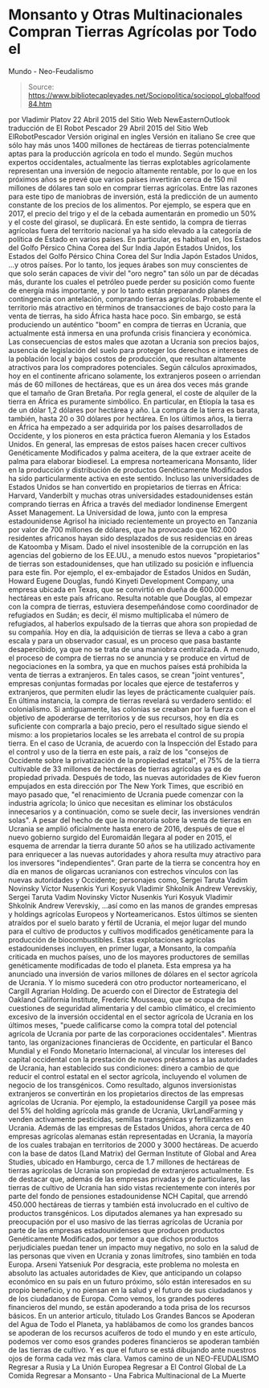 # Monsanto y Otras Multinacionales Compran Tierras Agrícolas por Todo el 
Mundo - Neo-Feudalismo

> Source: https://www.bibliotecapleyades.net/Sociopolitica/sociopol_globalfood84.htm

por Vladimir Platov
22 Abril 2015
del Sitio Web NewEasternOutlook
traducción de El Robot Pescador
29 Abril 2015
del Sitio Web ElRobotPescador
Versión original en ingles
Versión en italiano
Se cree que sólo hay más unos 1400 millones de hectáreas de tierras potencialmente aptas para la producción agrícola en todo el mundo. Según muchos expertos occidentales, actualmente las tierras explotables agrícolamente representan una inversión de negocio altamente rentable, por lo que en los próximos años se prevé que varios países invertirán cerca de 150 mil millones de dólares tan solo en comprar tierras agrícolas. Entre las razones para este tipo de maniobras de inversión, está la predicción de un aumento constante de los precios de los alimentos. Por ejemplo, se espera que en 2017, el precio del trigo y el de la cebada aumentarán en promedio un 50% y el coste del girasol, se duplicará. En este sentido, la compra de tierras agrícolas fuera del territorio nacional ya ha sido elevado a la categoría de política de Estado en varios países. En particular, es habitual en,
los Estados del Golfo Pérsico China Corea del Sur India Japón Estados Unidos,
los Estados del Golfo Pérsico
China
Corea del Sur
India
Japón
Estados Unidos,
...y otros países. Por lo tanto, los jeques árabes son muy conscientes de que solo serán capaces de vivir del "oro negro" tan sólo un par de décadas más, durante los cuales el petróleo puede perder su posición como fuente de energía más importante, y por lo tanto están preparando planes de contingencia con antelación, comprando tierras agrícolas.
Probablemente el territorio más atractivo en términos de transacciones de bajo costo para la venta de tierras, ha sido África hasta hace poco. Sin embargo, se está produciendo un auténtico "boom" en compra de tierras en Ucrania, que actualmente está inmersa en una profunda crisis financiera y económica.
Las consecuencias de estos males que azotan a Ucrania son precios bajos, ausencia de legislación del suelo para proteger los derechos e intereses de la población local y bajos costos de producción, que resultan altamente atractivos para los compradores potenciales.
Según cálculos aproximados, hoy en el continente africano solamente, los extranjeros poseen o arriendan más de 60 millones de hectáreas, que es un área dos veces más grande que el tamaño de Gran Bretaña. Por regla general, el coste de alquiler de la tierra en África es puramente simbólico. En particular, en Etiopía la tasa es de un dólar 1,2 dólares por hectárea y año. La compra de la tierra es barata, también, hasta 20 o 30 dólares por hectárea.
En los últimos años, la tierra en África ha empezado a ser adquirida por los países desarrollados de Occidente, y los pioneros en esta práctica fueron Alemania y los Estados Unidos.
En general, las empresas de estos países hacen crecer cultivos Genéticamente Modificados y palma aceitera, de la que extraer aceite de palma para elaborar biodiesel. La empresa norteamericana Monsanto, líder en la producción y distribución de productos Genéticamente Modificados ha sido particularmente activa en este sentido. Incluso las universidades de Estados Unidos se han convertido en propietarios de tierras en África:
Harvard, Vanderbilt y muchas otras universidades estadounidenses están comprando tierras en África a través del mediador londinense Emergent Asset Management.
La Universidad de Iowa, junto con la empresa estadounidense Agrisol ha iniciado recientemente un proyecto en Tanzania por valor de 700 millones de dólares, que ha provocado que 162.000 residentes africanos hayan sido desplazados de sus residencias en áreas de Katoomba y Misam. Dado el nivel insostenible de la corrupción en las agencias del gobierno de los EE.UU., a menudo estos nuevos "propietarios" de tierras son estadounidenses, que han utilizado su posición e influencia para este fin. Por ejemplo, el ex-embajador de Estados Unidos en Sudán, Howard Eugene Douglas, fundó Kinyeti Development Company, una empresa ubicada en Texas, que se convirtió en dueña de 600.000 hectáreas en este país africano.
Resulta notable que Douglas, al empezar con la compra de tierras, estuviera desempeñándose como coordinador de refugiados en Sudán; es decir, él mismo multiplicaba el número de refugiados, al haberlos expulsado de la tierras que ahora son propiedad de su compañía.
Hoy en día, la adquisición de tierras se lleva a cabo a gran escala y para un observador casual, es un proceso que pasa bastante desapercibido, ya que no se trata de una maniobra centralizada.
A menudo, el proceso de compra de tierras no se anuncia y se produce en virtud de negociaciones en la sombra, ya que en muchos países está prohibida la venta de tierras a extranjeros. En tales casos, se crean "joint ventures", empresas conjuntas formadas por locales que ejerce de testaferros y extranjeros, que permiten eludir las leyes de prácticamente cualquier país. En última instancia, la compra de tierras revelará su verdadero sentido: el colonialismo. Si antiguamente, las colonias se creaban por la fuerza con el objetivo de apoderarse de territorios y de sus recursos, hoy en día es suficiente con comprarla a bajo precio, pero el resultado sigue siendo el mismo:
a los propietarios locales se les arrebata el control de su propia tierra.
En el caso de Ucrania, de acuerdo con la Inspección del Estado para el control y uso de la tierra en este país, a raíz de los "consejos de Occidente sobre la privatización de la propiedad estatal", el 75% de la tierra cultivable de 33 millones de hectáreas de tierras agrícolas ya es de propiedad privada.
Después de todo, las nuevas autoridades de Kiev fueron empujados en esta dirección por The New York Times, que escribió en mayo pasado que,
"el renacimiento de Ucrania puede comenzar con la industria agrícola; lo único que necesitan es eliminar los obstáculos innecesarios y a continuación, como se suele decir, las inversiones vendrán solas".
A pesar del hecho de que la moratoria sobre la venta de tierras en Ucrania se amplió oficialmente hasta enero de 2016, después de que el nuevo gobierno surgido del Euromaidán llegara al poder en 2015, el esquema de arrendar la tierra durante 50 años se ha utilizado activamente para enriquecer a las nuevas autoridades y ahora resulta muy atractivo para los inversores "independientes". Gran parte de la tierra se concentra hoy en día en manos de oligarcas ucranianos con estrechos vínculos con las nuevas autoridades y Occidente; personajes como,
Sergei Taruta Vadim Novinsky Víctor Nusenkis Yuri Kosyuk Vladimir Shkolnik Andrew Verevskiy,
Sergei Taruta
Vadim Novinsky
Víctor Nusenkis
Yuri Kosyuk
Vladimir Shkolnik
Andrew Verevskiy,
...así como en las manos de grandes empresas y holdings agrícolas Europeos y Norteamericanos.
Estos últimos se sienten atraídos por el suelo barato y fértil de Ucrania, el mejor lugar del mundo para el cultivo de productos y cultivos modificados genéticamente para la producción de biocombustibles. Estas explotaciones agrícolas estadounidenses incluyen, en primer lugar, a Monsanto, la compañía criticada en muchos países, uno de los mayores productores de semillas genéticamente modificadas de todo el planeta. Esta empresa ya ha anunciado una inversión de varios millones de dólares en el sector agrícola de Ucrania.
Y lo mismo sucederá con otro productor norteamericano, el Cargill Agrarian Holding.
De acuerdo con el Director de Estrategia del Oakland California Institute, Frederic Mousseau, que se ocupa de las cuestiones de seguridad alimentaria y del cambio climático, el crecimiento excesivo de la inversión occidental en el sector agrícola de Ucrania en los últimos meses,
"puede calificarse como la compra total del potencial agrícola de Ucrania por parte de las corporaciones occidentales".
Mientras tanto, las organizaciones financieras de Occidente, en particular el Banco Mundial y el Fondo Monetario Internacional, al vincular los intereses del capital occidental con la prestación de nuevos préstamos a las autoridades de Ucrania, han establecido sus condiciones:
dinero a cambio de que reducir el control estatal en el sector agrícola, incluyendo el volumen de negocio de los transgénicos.
Como resultado, algunos inversionistas extranjeros se convertirán en los propietarios directos de las empresas agrícolas de Ucrania.
Por ejemplo, la estadounidense Cargill ya posee más del 5% del holding agrícola más grande de Ucrania, UkrLandFarming y venden activamente pesticidas, semillas transgénicas y fertilizantes en Ucrania. Además de las empresas de Estados Unidos, ahora cerca de 40 empresas agrícolas alemanas están representadas en Ucrania, la mayoría de los cuales trabajan en territorios de 2000 y 3000 hectáreas. De acuerdo con la base de datos (Land Matrix) del German Institute of Global and Area Studies, ubicado en Hamburgo, cerca de 1.7 millones de hectáreas de tierras agrícolas de Ucrania son propiedad de extranjeros actualmente. Es de destacar que, además de las empresas privadas y de particulares, las tierras de cultivo de Ucrania han sido vistas recientemente con interés por parte del fondo de pensiones estadounidense NCH Capital, que arrendó 450.000 hectáreas de tierras y también está involucrado en el cultivo de productos transgénicos. Los diputados alemanes ya han expresado su preocupación por el uso masivo de las tierras agrícolas de Ucrania por parte de las empresas estadounidenses que producen productos Genéticamente Modificados, por temor a que dichos productos perjudiciales puedan tener un impacto muy negativo, no solo en la salud de las personas que viven en Ucrania y zonas limítrofes, sino también en toda Europa.
Arseni Yatseniuk
Por desgracia, este problema no molesta en absoluto las actuales autoridades de Kiev, que anticipando un colapso económico en su país en un futuro próximo, sólo están interesados en su propio beneficio, y no piensan en la salud y el futuro de sus ciudadanos y de los ciudadanos de Europa. Como vemos, los grandes poderes financieros del mundo, se están apoderando a toda prisa de los recursos básicos. En un anterior artículo, titulado Los Grandes Bancos se Apoderan del Agua de Todo el Planeta, ya hablábamos de como los grandes bancos se apoderan de los recursos acuíferos de todo el mundo y en este artículo, podemos ver como esos grandes poderes financieros se apoderan también de las tierras de cultivo. Y es que el futuro se está dibujando ante nuestros ojos de forma cada vez más clara.
Vamos camino de un NEO-FEUDALISMO
Regresar a Rusia y La Unión Europea
Regresar a El Control Global de La Comida
Regresar a Monsanto - Una Fabrica Multinacional de La Muerte
